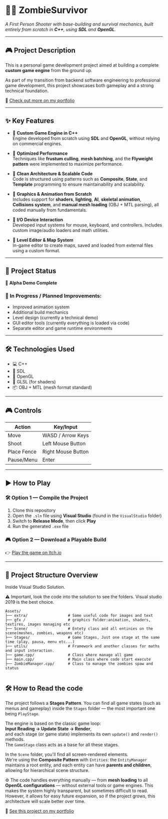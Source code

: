 # 🧟‍♂️ ZombieSurvivor

*A First Person Shooter with base-building and survival mechanics, built entirely from scratch in **C++**, using **SDL** and **OpenGL**.*

---

## 🎮 Project Description

This is a personal game development project aimed at building a complete **custom game engine** from the ground up.

As part of my transition from backend software engineering to professional game development, this project showcases both gameplay and a strong technical foundation.

🎥 [Check out more on my portfolio](https://albertonasarre.dev/game-2/)

---

## ✨ Key Features

- 🧰 **Custom Game Engine in C++**  
  Engine developed from scratch using **SDL** and **OpenGL**, without relying on commercial engines.

- 🚀 **Optimized Performance**  
  Techniques like **frustum culling**, **mesh batching**, and the **Flyweight pattern** were implemented to maximize performance.

- 🧠 **Clean Architecture & Scalable Code**  
  Code is structured using patterns such as **Composite**, **State**, and **Template** programming to ensure maintainability and scalability.

- 🎨 **Graphics & Animation from Scratch**  
  Includes support for **shaders**, **lighting**, **AI**, **skeletal animation**, **Collisions system**, and **manual mesh loading** (OBJ + MTL parsing), all coded manually from fundamentals.

- 🔁 **I/O Device Interaction**  
  Developed input systems for mouse, keyboard, and controllers. Includes custom image/audio loaders and math utilities.

- 🧪 **Level Editor & Map System**  
  In-game editor to create maps, saved and loaded from external files using a custom format.

---

## 📌 Project Status

🎯 **Alpha Demo Complete**

### 🚧 In Progress / Planned Improvements:
- Improved animation system  
- Additional build mechanics  
- Level design (currently a technical demo)  
- GUI editor tools (currently everything is loaded via code)  
- Separate editor and game runtime environments

---

## 🛠️ Technologies Used

- 💻 C++  
- 🧱 SDL  
- 🎨 OpenGL  
- 🧠 GLSL (for shaders)  
- 📦 OBJ + MTL (mesh format standard)

---

## 🎮 Controls

| Action           | Key/Input         |
|------------------|-------------------|
| Move             | WASD / Arrow Keys |
| Shoot            | Left Mouse Button |
| Place Fence      | Right Mouse Button |
| Pause/Menu       | Enter             |

---

## ▶️ How to Play

### 🛠 Option 1 — Compile the Project

1. Clone this repository  
2. Open the `.sln` file using **Visual Studio** (found in the `VisualStudio` folder)  
3. Switch to **Release Mode**, then click **Play**  
4. Run the generated `.exe` file

### 🎮 Option 2 — Download a Playable Build

👉 [Play the game on Itch.io](https://albertonasare.itch.io/zombieSurvivorProjects)

---

## 📁 Project Structure Overview

Inside Visual Studio Solution.

⚠️ Important, look the code into the solution to see the folders. Visual studio 2019 is the best choice.

```plaintext
Assets/
├── extra/                  # Some useful code for images and text
├── gfx /                   # graphics folder:animation, shaders, textires, images managing etc
├── Scene/                  # Entety class and all entinies on the scene(meshes, zombies, weapons etc)
├── Stages/                 # Game Stages, Just one stage at the same time (play, pausa, menu etc...)
├── utils/                  # Framework and another classes for maths and input interaction.
├── game.cpp/               # Class where manage all game
├── main.cpp/               # Main class where code start execute
├── ZombieManager.cpp/      # Class to manage the zombies spaw and status


```
## 🛠️ How to Read the code

The project follows a **Stages Pattern**. You can find all game states (such as menus and gameplay) inside the `Stages` folder — the most important one being `PlayStage`.

The engine is based on the classic game loop:  
**Input Reading → Update State → Render**,  
and each stage (or game state) implements its own `update()` and `render()` methods.  
The `GameStage` class acts as a base for all these stages.

In the `Scene` folder, you'll find all screen-rendered elements.  
We're using the **Composite Pattern** with `Entities`: the `EntityManager` maintains a root entity, and each entity can have **parents and children**, allowing for hierarchical scene structure.

⚙️ The code handles everything manually — from **mesh loading** to all **OpenGL configurations** — without external tools or game engines. This makes the system highly transparent, but sometimes difficult to read.  
However, it allows for easy future expansion, so if the project grows, this architecture will scale better over time.


🔗 [See this project on my portfolio](https://albertonasarre.dev/game-2/)

